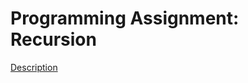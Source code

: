 # Programming Assignment: Recursion

[Description](https://www.coursera.org/learn/progfun1/programming/Ey6Jf/recursion)